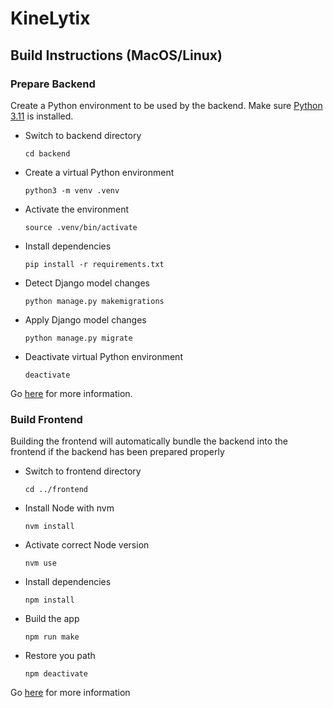 # KineLytix

## Build Instructions (MacOS/Linux)

### Prepare Backend

Create a Python environment to be used by the backend. Make sure [Python 3.11](https://www.python.org/downloads/) is installed.

- Switch to backend directory

    ```cd backend```

- Create a virtual Python environment

    ```python3 -m venv .venv```

- Activate the environment

    ```source .venv/bin/activate```

- Install dependencies

    ```pip install -r requirements.txt```

- Detect Django model changes

    ```python manage.py makemigrations```

- Apply Django model changes

    ```python manage.py migrate```

- Deactivate virtual Python environment

    ```deactivate```

Go [here](https://packaging.python.org/en/latest/guides/installing-using-pip-and-virtual-environments/) for more information.

### Build Frontend

Building the frontend will automatically bundle the backend into the frontend if the backend has been prepared properly

- Switch to frontend directory

    ```cd ../frontend```

- Install Node with nvm

    ```nvm install```

- Activate correct Node version

    ```nvm use```

- Install dependencies

    ```npm install```

- Build the app

    ```npm run make```

- Restore you path

    ```npm deactivate```

Go [here](https://nodejs.org/en/download/) for more information